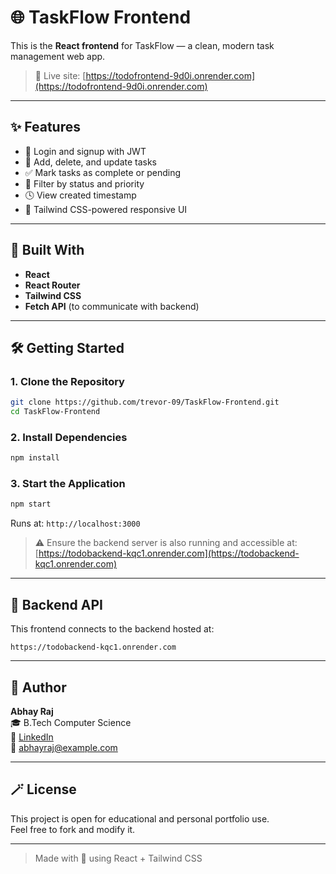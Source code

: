 # 🌐 TaskFlow Frontend

This is the **React frontend** for TaskFlow — a clean, modern task management web app.

> 🔗 Live site: [https://todofrontend-9d0i.onrender.com](https://todofrontend-9d0i.onrender.com)

---

## ✨ Features

- 🔐 Login and signup with JWT
- 📝 Add, delete, and update tasks
- ✅ Mark tasks as complete or pending
- 🎯 Filter by status and priority
- 🕓 View created timestamp
- 💅 Tailwind CSS-powered responsive UI

---

## 🧱 Built With

- **React**
- **React Router**
- **Tailwind CSS**
- **Fetch API** (to communicate with backend)

---

## 🛠️ Getting Started

### 1. Clone the Repository

```bash
git clone https://github.com/trevor-09/TaskFlow-Frontend.git
cd TaskFlow-Frontend
```

### 2. Install Dependencies

```bash
npm install
```

### 3. Start the Application

```bash
npm start
```

Runs at: `http://localhost:3000`

> ⚠️ Ensure the backend server is also running and accessible at:
> [https://todobackend-kqc1.onrender.com](https://todobackend-kqc1.onrender.com)

---

## 🔗 Backend API

This frontend connects to the backend hosted at:

```
https://todobackend-kqc1.onrender.com
```

---

## 👤 Author

**Abhay Raj**  
🎓 B.Tech Computer Science  
🔗 [LinkedIn](https://linkedin.com/in/your-profile)  
📧 [abhayraj@example.com](mailto:abhayraj@example.com)

---

## 🪄 License

This project is open for educational and personal portfolio use.  
Feel free to fork and modify it.

---

> Made with 💙 using React + Tailwind CSS
